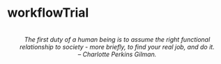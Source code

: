 # workflowTrial
<!-- QUOTE:START -->
<p align="center"><br><i>The first duty of a human being is to assume the right functional relationship to society - more briefly, to find your real job, and do it.</i><br><i>– Charlotte Perkins Gilman.</i><br></p>
<!-- QUOTE:END -->

